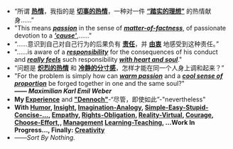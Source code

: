 - “所谓 **[热情](a)**，我指的是 **[切事的热情](a)**，一种对一件 **[“踏实的理想”](a)** 的热情献身……”
- "This means ***[passion](a)*** in the sense of ***[matter-­of-­factness](a)***, of passionate devotion to a ***['cause'](a)***,……"
- “……意识到自己对自己行为的后果负有 **[责任](a)**，并 **[由衷](a)** 地感受到这种责任。”
- "……­is aware of a ***[responsibility](a)*** for the consequences of his conduct and ***[really feels](a)*** such responsibility ***[with heart and soul](a)***."
- “问题是 **[炽烈的热情](a)** 和 **[冷静的分寸感](a)**，怎样才能在同一个人身上调和起来？”
- "For the problem is simply how can ***[warm passion](a)*** and a ***[cool sense of proportion](a)*** be forged together in one and the same soul?"  
***—— Maximilian Karl Emil Weber***  
- **My [Experience](a)** and **["Dennoch"](a)**-“尽管，即使如此”-"nevertheless"
- **With [Humor](a), [Insight](a), [Imagination-Analogy](a), [Simple-Easy-Stupid-Concise-…](a), [Empathy](a), [Rights-Obligation](a), [Reality-Virtual](a), [Courage](a), [Choose-Effort](a),, [Management](a) [Learning-Teaching](a), ...Work In Progress..., Finally: [Creativity](a)** 
- ——*Sort By Nothing.*
